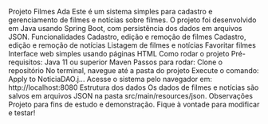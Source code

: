 Projeto Filmes Ada
Este é um sistema simples para cadastro e gerenciamento de filmes e notícias sobre filmes. O projeto foi desenvolvido em Java usando Spring Boot, com persistência dos dados em arquivos JSON.
Funcionalidades
Cadastro, edição e remoção de filmes
Cadastro, edição e remoção de notícias
Listagem de filmes e notícias
Favoritar filmes
Interface web simples usando páginas HTML
Como rodar o projeto
Pré-requisitos:
Java 11 ou superior
Maven
Passos para rodar:
Clone o repositório
No terminal, navegue até a pasta do projeto
Execute o comando:
Apply to NoticiaDAO.j...
Acesse o sistema pelo navegador em: http://localhost:8080
Estrutura dos dados
Os dados de filmes e notícias são salvos em arquivos JSON na pasta src/main/resources/json.
Observações
Projeto para fins de estudo e demonstração.
Fique à vontade para modificar e testar!

